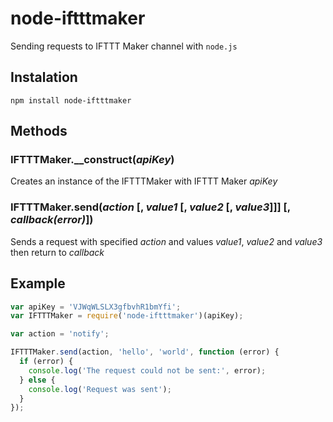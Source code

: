 # node-iftttmaker
Sending requests to IFTTT Maker channel with `node.js`

## Instalation
`npm install node-iftttmaker`

## Methods

### IFTTTMaker.__construct(*apiKey*)
Creates an instance of the IFTTTMaker with IFTTT Maker *apiKey*

### IFTTTMaker.send(*action* [, *value1* [, *value2* [, *value3*]]] [, *callback(error)*])
Sends a request with specified *action* and values *value1*, *value2* and *value3* then return to *callback*

## Example
```javascript
var apiKey = 'VJWqWLSLX3gfbvhR1bmYfi';
var IFTTTMaker = require('node-iftttmaker')(apiKey);

var action = 'notify';

IFTTTMaker.send(action, 'hello', 'world', function (error) {
  if (error) {
    console.log('The request could not be sent:', error);
  } else {
    console.log('Request was sent');
  }
});
```
